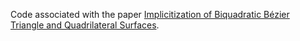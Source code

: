 Code associated with the paper [Implicitization of Biquadratic Bézier Triangle and Quadrilateral Surfaces](https://arxiv.org/abs/2301.01318).

